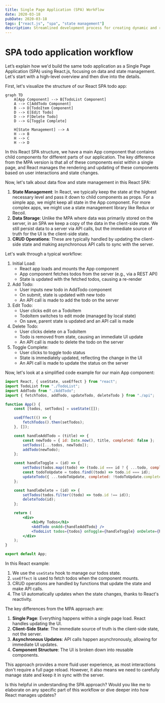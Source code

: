 ```yaml
---
title: Single Page Application (SPA) WorkFlow
date: 2020-03-18
pubDate: 2020-03-18
tags: ["react.js", "spa", "state management"]
description: Streamlined development process for creating dynamic and responsive single-page applications.
---
```


# SPA todo application workflow

Let’s explain how we'd build the same todo application as a Single Page Application (SPA) using React.js, focusing on data and state management. Let's start
with a high-level overview and then dive into the details.

First, let's visualize the structure of our React SPA todo app:

```mermaid
graph TD
    A[App Component] --> B[TodoList Component]
    A --> C[AddTodo Component]
    B --> D[TodoItem Component]
    D --> E[Edit Todo]
    D --> F[Delete Todo]
    D --> G[Toggle Complete]

    H[State Management] --> A
    H --> B
    H --> C
    H --> D

```

In this React SPA structure, we have a main App component that contains child components for different parts of our application. The key difference from the MPA
version is that all of these components exist within a single page, and React manages the rendering and updating of these components based on user interactions
and state changes.

Now, let's talk about data flow and state management in this React SPA:

1. **State Management**: In React, we typically keep the state at the highest necessary level and pass it down to child components as props. For a simple app,
   we might keep all state in the App component. For more complex apps, we might use a state management library like Redux or Recoil.
2. **Data Storage**: Unlike the MPA where data was primarily stored on the server, in an SPA we keep a copy of the data in the client-side state. We still
   persist data to a server via API calls, but the immediate source of truth for the UI is the client-side state.
3. **CRUD Operations**: These are typically handled by updating the client-side state and making asynchronous API calls to sync with the server.

Let's walk through a typical workflow:

1. Initial Load:
    - React app loads and mounts the App component
    - App component fetches todos from the server (e.g., via a REST API)
    - State is updated with the fetched todos, causing a re-render
2. Add Todo:
    - User inputs new todo in AddTodo component
    - On submit, state is updated with new todo
    - An API call is made to add the todo on the server
3. Edit Todo:
    - User clicks edit on a TodoItem
    - TodoItem switches to edit mode (managed by local state)
    - On save, parent state is updated and an API call is made
4. Delete Todo:
    - User clicks delete on a TodoItem
    - Todo is removed from state, causing an immediate UI update
    - An API call is made to delete the todo on the server
5. Toggle Complete:
    - User clicks to toggle todo status
    - State is immediately updated, reflecting the change in the UI
    - An API call is made to update the status on the server

Now, let's look at a simplified code example for our main App component:

```jsx
import React, { useState, useEffect } from "react";
import TodoList from "./TodoList";
import AddTodo from "./AddTodo";
import { fetchTodos, addTodo, updateTodo, deleteTodo } from "./api";

function App() {
    const [todos, setTodos] = useState([]);

    useEffect(() => {
        fetchTodos().then(setTodos);
    }, []);

    const handleAddTodo = (title) => {
        const newTodo = { id: Date.now(), title, completed: false };
        setTodos([...todos, newTodo]);
        addTodo(newTodo);
    };

    const handleToggle = (id) => {
        setTodos(todos.map((todo) => (todo.id === id ? { ...todo, completed: !todo.completed } : todo)));
        const todoToUpdate = todos.find((todo) => todo.id === id);
        updateTodo({ ...todoToUpdate, completed: !todoToUpdate.completed });
    };

    const handleDelete = (id) => {
        setTodos(todos.filter((todo) => todo.id !== id));
        deleteTodo(id);
    };

    return (
        <div>
            <h1>My Todos</h1>
            <AddTodo onAdd={handleAddTodo} />
            <TodoList todos={todos} onToggle={handleToggle} onDelete={handleDelete} />
        </div>
    );
}

export default App;
```

In this React example:

1. We use the `useState` hook to manage our todos state.
2. `useEffect` is used to fetch todos when the component mounts.
3. CRUD operations are handled by functions that update the state and make API calls.
4. The UI automatically updates when the state changes, thanks to React's reactivity.

The key differences from the MPA approach are:

1. **Single Page**: Everything happens within a single page load. React handles updating the UI.
2. **Client-Side State**: The immediate source of truth is the client-side state, not the server.
3. **Asynchronous Updates**: API calls happen asynchronously, allowing for immediate UI updates.
4. **Component Structure**: The UI is broken down into reusable components.

This approach provides a more fluid user experience, as most interactions don't require a full page reload. However, it also means we need to carefully manage
state and keep it in sync with the server.

Is this helpful in understanding the SPA approach? Would you like me to elaborate on any specific part of this workflow or dive deeper into how React manages
updates?
